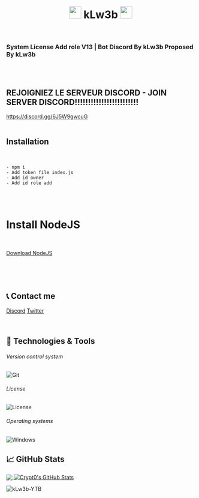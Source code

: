 <h1 align="center">
<img src="https://raw.githubusercontent.com/kLw3b-YTB/kLw3b-YTB/main/hi.gif" height="32" />
kLw3b
<img src="https://raw.githubusercontent.com/kLw3b-YTB/kLw3b-YTB/main/hi.gif" height="32" />
</h1>
<br>

### System License Add role V13 | Bot Discord By kLw3b Proposed By kLw3b
<br><br>

## REJOIGNIEZ LE SERVEUR DISCORD - JOIN SERVER DISCORD!!!!!!!!!!!!!!!!!!!!!!!!

https://discord.gg/6J5W9gwcuG
<br><br>

## Installation
<br>

```
- npm i
- Add token file index.js
- Add id owner
- Add id role add

```

<br>
<br>

# Install NodeJS
<br>

[Download NodeJS](https://nodejs.org/en/)


<br>
<br>

<br>



## 📞 Contact me

[Discord](https://discord.gg/6J5W9gwcuG)
[Twitter](https://twitter.com/kLw3b)

<br />

## 🔧 Technologies & Tools


###### Version control system

![Git](https://img.shields.io/badge/-Git-000000?style=flat&logo=Git&logoColor=F05032)

###### License

![License](https://img.shields.io/github/license/kLw3b-YTB/UnityRP-DarkWeb-BotDiscord)

###### Operating systems

![Windows](https://img.shields.io/badge/-Windows-000000?style=flat&logo=Windows&logoColor=FCC624)


## &#x1f4c8; GitHub Stats

<a href="https://github.com/kLw3b-YTB">
  <img align="center" src="https://github-readme-stats.vercel.app/api/top-langs/?username=kLw3b-YTB&hide=java,html&title_color=ffffff&text_color=c9cacc&icon_color=2bbc8a&bg_color=1d1f21" />
</>
<a href="https://github.com/kLw3b-YTB">
  <img align="center" src="https://github-readme-stats.vercel.app/api?username=kLw3b-YTB&show_icons=true&line_height=27&count_private=true&title_color=ffffff&text_color=c9cacc&icon_color=ffff00&bg_color=1d1f21" alt="Crypt0's GitHub Stats" />
</a>

<p align="left"> <img src="https://komarev.com/ghpvc/?username=kLw3b-YTB" alt="kLw3b-YTB" /> </p>
